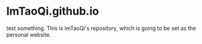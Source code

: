 # ImTaoQi.github.io
test something.
This is ImTaoQi's repository, which is going to be set as the personal website.